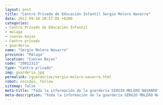 ```yaml
---
layout: post
title: "Centro Privado de Educación Infantil Sergio Molero Navarro"
date: 2017-09-20 20:57:05 +0200
categories:
- Centro Privado de Educación Infantil
- malaga
- cuevas-bajas
- Centro privado
- guarderia
name: "Sergio Molero Navarro"
province: "Málaga"
location: "Cuevas Bajas"
code: "29012313"
type: "Centro privado"
img: guarderia.jpg
permalink: /guarderias/sergio-molero-navarro.html
robot: noindex, follow
sitemap: false
meta-title: "Toda la información de la guardería SERGIO MOLERO NAVARRO"
meta-description: "Toda la información de la guardería SERGIO MOLERO NAVARRO"
---
```

